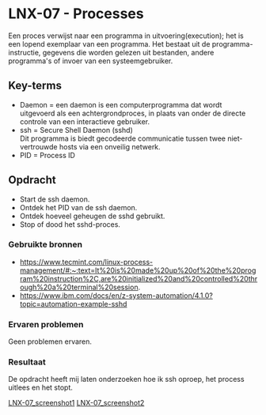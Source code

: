 # LNX-07 - Processes
Een proces verwijst naar een programma in uitvoering(execution); het is een lopend exemplaar van een programma. Het bestaat uit de programma-instructie, gegevens die worden gelezen uit bestanden, andere programma's of invoer van een systeemgebruiker.

## Key-terms
-   Daemon  =   een daemon is een computerprogramma dat wordt uitgevoerd als een achtergrondproces, in plaats van onder de directe controle van een interactieve gebruiker.
-   ssh = Secure Shell Daemon (sshd)  
 Dit programma is biedt gecodeerde communicatie tussen twee niet-vertrouwde hosts via een onveilig netwerk.
 -  PID = Process ID  

## Opdracht  
-   Start de ssh daemon.  
-   Ontdek het PID van de ssh daemon.  
-   Ontdek hoeveel geheugen de sshd gebruikt.  
-   Stop of dood het sshd-proces.

### Gebruikte bronnen
-   https://www.tecmint.com/linux-process-management/#:~:text=It%20is%20made%20up%20of%20the%20program%20instruction%2C,are%20initialized%20and%20controlled%20through%20a%20terminal%20session.  
-   https://www.ibm.com/docs/en/z-system-automation/4.1.0?topic=automation-example-sshd  


### Ervaren problemen
Geen problemen ervaren.

### Resultaat
De opdracht heeft mij laten onderzoeken hoe ik ssh oproep, het process uitlees en het stopt.

[LNX-07_screenshot1](https://github.com/JamalTadrous/cloud-6-repo-JamalTadrous/blob/main/00_includes/LNX-07%20Processes%20ssh%20daemon%201.jpg)
[LNX-07_screenshot2](https://github.com/JamalTadrous/cloud-6-repo-JamalTadrous/blob/main/00_includes/LNX-07%20Processes%20ssh%20daemon%202%20-%20kill%20ssh%20pid_inactive.jpg)